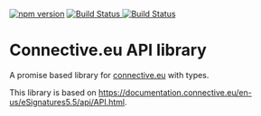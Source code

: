 [![npm version](https://img.shields.io/npm/v/connective-api.svg?logo=npm&style=for-the-badge)](https://www.npmjs.com/package/connective-api)
[![Build Status](https://img.shields.io/github/workflow/status/MatthiasKunnen/connective-api/Main?label=Build&logo=github&style=for-the-badge)
](https://github.com/MatthiasKunnen/connective-api/actions)
[![Build Status](https://img.shields.io/npm/l/connective-api?&style=for-the-badge&color=green)
](https://github.com/MatthiasKunnen/connective-api/blob/master/LICENSE)

# Connective.eu API library
A promise based library for [connective.eu](https://connective.eu) with types.

This library is based on <https://documentation.connective.eu/en-us/eSignatures5.5/api/API.html>.
